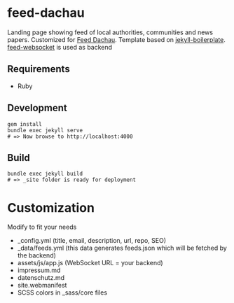 # feed-dachau

Landing page showing feed of local authorities, communities and news papers. Customized for [Feed Dachau](https://feed-dachau.de/). Template based on [jekyll-boilerplate](https://github.com/midzer/jekyll-boilerplate). [feed-websocket](https://github.com/midzer/feed-websocket) is used as backend

## Requirements

* Ruby

## Development

```
gem install
bundle exec jekyll serve
# => Now browse to http://localhost:4000
```

## Build

```
bundle exec jekyll build
# => _site folder is ready for deployment
```

# Customization

Modify to fit your needs

* _config.yml (title, email, description, url, repo, SEO)
* _data/feeds.yml (this data generates feeds.json which will be fetched by the backend)
* assets/js/app.js (WebSocket URL = your backend)
* impressum.md
* datenschutz.md
* site.webmanifest
* SCSS colors in _sass/core files
